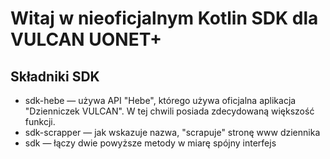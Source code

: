 # Witaj w nieoficjalnym Kotlin SDK dla VULCAN UONET+

## Składniki SDK

- sdk-hebe — używa API "Hebe", którego używa oficjalna aplikacja "Dzienniczek VULCAN". W tej chwili posiada zdecydowaną większość funkcji.
- sdk-scrapper — jak wskazuje nazwa, "scrapuje" stronę www dziennika
- sdk — łączy dwie powyższe metody w miarę spójny interfejs
